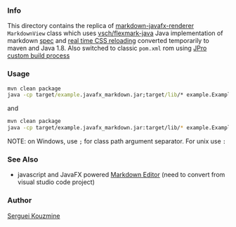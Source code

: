 ### Info

This directory contains the replica of
[markdown-javafx-renderer](https://github.com/JPro-one/markdown-javafx-renderer) `MarkdownView` class which uses
[vsch/flexmark-java](https://github.com/vsch/flexmark-java) Java implementation of markdown [spec](https://spec.commonmark.org/0.28/) and [real time CSS reloading](https://github.com/mcfoggy/cssfx)
converted temporarily to maven and Java 1.8. Also switched to classic `pom.xml` rom using [JPro custom  build process](https://github.com/JPro-one/JPro-from-Jars)

### Usage

```cmd
mvn clean package
java -cp target/example.javafx_markdown.jar;target/lib/* example.Example
```
and
```sh
mvn clean package
java -cp target/example.javafx_markdown.jar:target/lib/* example.Example
```

NOTE: on Windows, use `;` for class path argument separator. For unix use `:`

### See Also
   * javascript and JavaFX powered [Markdown Editor](https://github.com/arildyk/simple-markdown-editor) (need to convert from visual studio code project)

### Author
[Serguei Kouzmine](kouzmine_serguei@yahoo.com)


